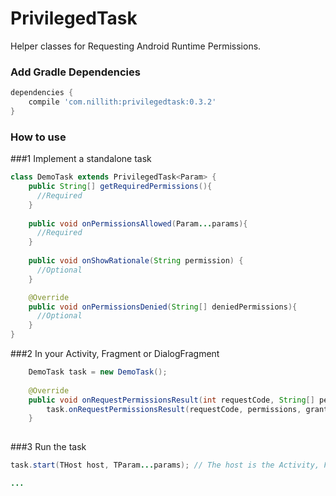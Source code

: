 # PrivilegedTask
Helper classes for Requesting Android Runtime Permissions.

### Add Gradle Dependencies

```groovy
dependencies {
    compile 'com.nillith:privilegedtask:0.3.2'
}
```
### How to use
###1 Implement a standalone task
```java
class DemoTask extends PrivilegedTask<Param> {
    public String[] getRequiredPermissions(){
      //Required
    }
    
    public void onPermissionsAllowed(Param...params){
      //Required
    }
    
    public void onShowRationale(String permission) {
      //Optional
    }

    @Override
    public void onPermissionsDenied(String[] deniedPermissions){
      //Optional
    }
}
```

###2 In your Activity, Fragment or DialogFragment
```java
    DemoTask task = new DemoTask();
   
    @Override
    public void onRequestPermissionsResult(int requestCode, String[] permissions, int[] grantResults) {
        task.onRequestPermissionsResult(requestCode, permissions, grantResults);
    }
   
```

###3 Run the task

```java
task.start(THost host, TParam...params); // The host is the Activity, Fragment or DialogFragment from which the task is to run.

...
  
  
